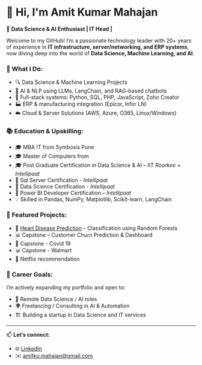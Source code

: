 # 👋 Hi, I'm Amit Kumar Mahajan

🎯 **Data Science & AI Enthusiast | IT Head |**

Welcome to my GitHub! I’m a passionate technology leader with 20+ years of experience in **IT infrastructure, server/networking, and ERP systems**, now diving deep into the world of **Data Science, Machine Learning, and AI**.

### 💼 What I Do:
- 🔍 Data Science & Machine Learning Projects
- 🧠 AI & NLP using LLMs, LangChain, and RAG-based chatbots
- 🧰 Full-stack systems: Python, SQL, PHP, JavaScript, Zoho Creator
- 🏭 ERP & manufacturing integration (Epicor, Infor LN)
- ☁️ Cloud & Server Solutions (AWS, Azure, O365, Linux/Windows)

### 📚 Education & Upskilling:
- 🎓 MBA IT from Symbosis Pune
- 🎓 Master of Computers from 
- 🎓 Post Graduate Certification in Data Science & AI – *IIT Roorkee + Intellipaat*
- 🧪 Sql Server Certification - *Intellipaat*
- 🧪 Data Science Certification - *Intellipaat*
- 🧪 Power BI Developer Certification – *Intellipaat*
- 💡 Skilled in Pandas, NumPy, Matplotlib, Scikit-learn, LangChain

### 📁 Featured Projects:
- 🔬 [Heart Disease Prediction](./Data-Science-Portfolio/Heart-Disease-Prediction) – Classification using Random Forests
- 📊 Capstone – Customer Churn Prediction & Dashboard
- 🤖 Capstone - Covid 19
- 📊 Capstone - Walmart
- 🤖 Netflix recommendation

### 🚀 Career Goals:
I’m actively expanding my portfolio and open to:
- 💼 Remote Data Science / AI roles
- 🌍 Freelancing / Consulting in AI & Automation
- 🏗️ Building a startup in Data Science and IT services
---

📫 **Let’s connect:**
- 🌐 [LinkedIn](https://www.linkedin.com/in/amitkumahajan/)  
- ✉️ amitku.mahajan@gmail.com

